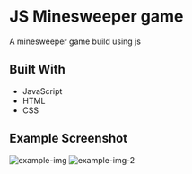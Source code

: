 
# JS Minesweeper game
A minesweeper game build using js


## Built With
* JavaScript
* HTML
* CSS


## Example Screenshot
![example-img](https://user-images.githubusercontent.com/4963559/119534409-7e871400-bda4-11eb-9748-37a547c9f9b5.JPG)
![example-img-2](https://user-images.githubusercontent.com/4963559/119544768-ad56b780-bdaf-11eb-945a-fea1c1e1dcd6.JPG)
